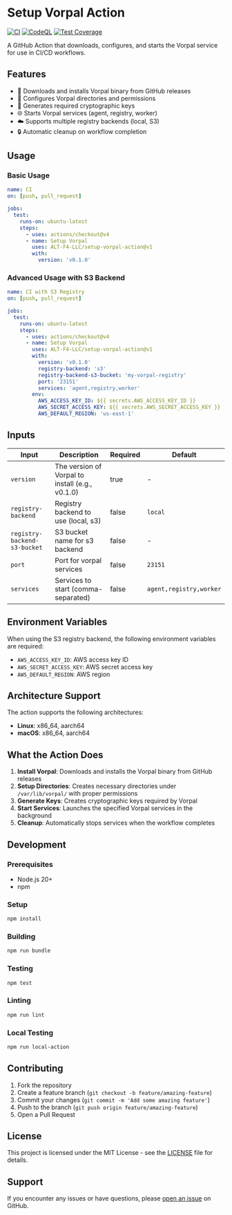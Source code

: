 # Setup Vorpal Action

[![CI](https://github.com/ALT-F4-LLC/setup-vorpal-action/actions/workflows/ci.yml/badge.svg)](https://github.com/ALT-F4-LLC/setup-vorpal-action/actions/workflows/ci.yml)
[![CodeQL](https://github.com/ALT-F4-LLC/setup-vorpal-action/actions/workflows/codeql.yml/badge.svg)](https://github.com/ALT-F4-LLC/setup-vorpal-action/actions/workflows/codeql.yml)
[![Test Coverage](https://github.com/ALT-F4-LLC/setup-vorpal-action/blob/main/badges/coverage.svg)](https://github.com/ALT-F4-LLC/setup-vorpal-action/blob/main/badges/coverage.svg)

A GitHub Action that downloads, configures, and starts the Vorpal service for use in CI/CD workflows.

## Features

- 🚀 Downloads and installs Vorpal binary from GitHub releases
- 🔧 Configures Vorpal directories and permissions
- 🔑 Generates required cryptographic keys
- 🌐 Starts Vorpal services (agent, registry, worker)
- ☁️ Supports multiple registry backends (local, S3)
- 🔒 Automatic cleanup on workflow completion

## Usage

### Basic Usage

```yaml
name: CI
on: [push, pull_request]

jobs:
  test:
    runs-on: ubuntu-latest
    steps:
      - uses: actions/checkout@v4
      - name: Setup Vorpal
        uses: ALT-F4-LLC/setup-vorpal-action@v1
        with:
          version: 'v0.1.0'
```

### Advanced Usage with S3 Backend

```yaml
name: CI with S3 Registry
on: [push, pull_request]

jobs:
  test:
    runs-on: ubuntu-latest
    steps:
      - uses: actions/checkout@v4
      - name: Setup Vorpal
        uses: ALT-F4-LLC/setup-vorpal-action@v1
        with:
          version: 'v0.1.0'
          registry-backend: 's3'
          registry-backend-s3-bucket: 'my-vorpal-registry'
          port: '23151'
          services: 'agent,registry,worker'
        env:
          AWS_ACCESS_KEY_ID: ${{ secrets.AWS_ACCESS_KEY_ID }}
          AWS_SECRET_ACCESS_KEY: ${{ secrets.AWS_SECRET_ACCESS_KEY }}
          AWS_DEFAULT_REGION: 'us-east-1'
```

## Inputs

| Input | Description | Required | Default |
|-------|-------------|----------|---------|
| `version` | The version of Vorpal to install (e.g., v0.1.0) | true | - |
| `registry-backend` | Registry backend to use (local, s3) | false | `local` |
| `registry-backend-s3-bucket` | S3 bucket name for s3 backend | false | - |
| `port` | Port for vorpal services | false | `23151` |
| `services` | Services to start (comma-separated) | false | `agent,registry,worker` |

## Environment Variables

When using the S3 registry backend, the following environment variables are required:

- `AWS_ACCESS_KEY_ID`: AWS access key ID
- `AWS_SECRET_ACCESS_KEY`: AWS secret access key
- `AWS_DEFAULT_REGION`: AWS region

## Architecture Support

The action supports the following architectures:

- **Linux**: x86_64, aarch64
- **macOS**: x86_64, aarch64

## What the Action Does

1. **Install Vorpal**: Downloads and installs the Vorpal binary from GitHub releases
2. **Setup Directories**: Creates necessary directories under `/var/lib/vorpal/` with proper permissions
3. **Generate Keys**: Creates cryptographic keys required by Vorpal
4. **Start Services**: Launches the specified Vorpal services in the background
5. **Cleanup**: Automatically stops services when the workflow completes

## Development

### Prerequisites

- Node.js 20+
- npm

### Setup

```bash
npm install
```

### Building

```bash
npm run bundle
```

### Testing

```bash
npm test
```

### Linting

```bash
npm run lint
```

### Local Testing

```bash
npm run local-action
```

## Contributing

1. Fork the repository
2. Create a feature branch (`git checkout -b feature/amazing-feature`)
3. Commit your changes (`git commit -m 'Add some amazing feature'`)
4. Push to the branch (`git push origin feature/amazing-feature`)
5. Open a Pull Request

## License

This project is licensed under the MIT License - see the [LICENSE](LICENSE) file for details.

## Support

If you encounter any issues or have questions, please [open an issue](https://github.com/ALT-F4-LLC/setup-vorpal-action/issues) on GitHub.
